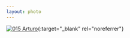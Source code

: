 ```yaml
---
layout: photo
---
```


[![015 Arturo](https://c1.staticflickr.com/1/558/18857430433_251741c6bb_c.jpg)](https://www.flickr.com/photos/131440297@N08/18857430433/){:target="_blank" rel="noreferrer"}
